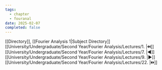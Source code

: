 ```yaml
---
tags:
  - chapter
  - fouranal
date: 2025-02-07
completed: false
---
```

[[Directory]], [[Fourier Analysis 1|Subject Directory]]
[[University/Undergraduate/Second Year/Fourier Analysis/Lectures/1. |🞀🞀]] [[University/Undergraduate/Second Year/Fourier Analysis/Lectures/7. |◀]] [[University/Undergraduate/Second Year/Fourier Analysis/Lectures/9. |▶]] [[University/Undergraduate/Second Year/Fourier Analysis/Lectures/22. |🞂🞂]]
# 
## 
### 